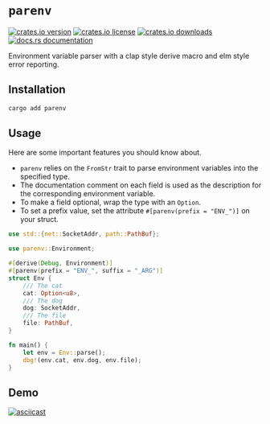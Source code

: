 # `parenv`

[![crates.io version](https://img.shields.io/crates/v/parenv.svg)](https://crates.io/crates/parenv) [![crates.io license](https://img.shields.io/crates/l/parenv.svg)](https://crates.io/crates/parenv) [![crates.io downloads](https://img.shields.io/crates/d/parenv.svg)](https://crates.io/crates/parenv) [![docs.rs documentation](https://img.shields.io/docsrs/parenv.svg)](https://docs.rs/parenv)

Environment variable parser with a clap style derive macro and elm style error reporting.

## Installation

```bash
cargo add parenv
```

## Usage

Here are some important features you should know about.

- `parenv` relies on the `FromStr` trait to parse environment variables into the specified type.
- The documentation comment on each field is used as the description for the corresponding environment variable.
- To make a field optional, wrap the type with an `Option`.
- To set a prefix value, set the attribute `#[parenv(prefix = "ENV_")]` on your struct.

```rust
use std::{net::SocketAddr, path::PathBuf};

use parenv::Environment;

#[derive(Debug, Environment)]
#[parenv(prefix = "ENV_", suffix = "_ARG")]
struct Env {
    /// The cat
    cat: Option<u8>,
    /// The dog
    dog: SocketAddr,
    /// The file
    file: PathBuf,
}

fn main() {
    let env = Env::parse();
    dbg!(env.cat, env.dog, env.file);
}
```

## Demo

[![asciicast](https://asciinema.org/a/689806.svg)](https://asciinema.org/a/689806)
